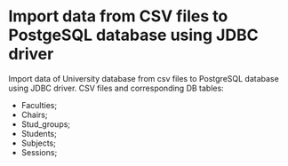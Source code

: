 # Import data from CSV files to PostgeSQL database using JDBC driver

Import data of University database from csv files to PostgreSQL database using JDBC driver.
CSV files and corresponding DB tables:
* Faculties;
* Chairs;
* Stud_groups;
* Students;
* Subjects;
* Sessions;